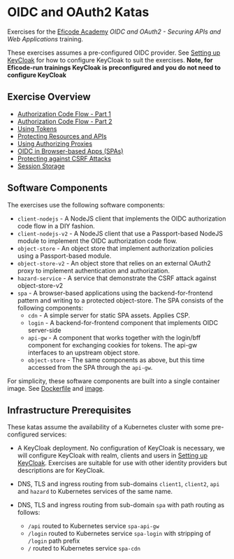# OIDC and OAuth2 Katas

Exercises for the [Eficode Academy](https://www.eficode.com/academy)
*OIDC and OAuth2 - Securing APIs and Web Applications* training.

These exercises assumes a pre-configured OIDC provider. See [Setting up KeyCloak](setting-up-keycloak.md) for how to configure KeyCloak to suit the exercises. **Note, for Eficode-run trainings KeyCloak is preconfigured and you do not need to configure KeyCloak**

## Exercise Overview

- [Authorization Code Flow - Part 1](authorization-code-flow.md)
- [Authorization Code Flow - Part 2](authorization-code-flow2.md)
- [Using Tokens](using-tokens.md)
- [Protecting Resources and APIs](protecting-apis.md)
- [Using Authorizing Proxies](authorizing-proxy.md)
- [OIDC in Browser-based Apps (SPAs)](oidc-in-spas.md)
- [Protecting against CSRF Attacks](csrf-attacks.md)
- [Session Storage](session-storage.md)

## Software Components

The exercises use the following software components:

- `client-nodejs` - A NodeJS client that implements the OIDC authorization code flow in a DIY fashion.
- `client-nodejs-v2` - A NodeJS client that use a Passport-based NodeJS module to implement the OIDC authorization code flow.
- `object-store` - An object store that implement authorization policies using a Passport-based module.
- `object-store-v2` - An object store that relies on an external OAuth2 proxy to implement authentication and authorization.
- `hazard-service` - A service that demonstrate the CSRF attack against object-store-v2
- `spa` - A browser-based applications using the backend-for-frontend pattern and writing to a protected object-store. The SPA consists of the following components:
  * `cdn` - A simple server for static SPA assets. Applies CSP.
  * `login` - A backend-for-frontend component that implements OIDC server-side
  * `api-gw` - A component that works together with the login/bff component for exchanging cookies for tokens. The api-gw interfaces to an upstream object store.
  * `object-store` - The same components as above, but this time accessed from the SPA through the `api-gw`.

For simplicity, these software components are built into a single
container image. See [Dockerfile](ci/Dockerfile) and
[image](https://hub.docker.com/repository/docker/praqma/oidc-oauth2-katas-client).

## Infrastructure Prerequisites

These katas assume the availability of a Kubernetes cluster with some pre-configured services:

- A KeyCloak deployment. No configuration of KeyCloak is necessary, we
  will configure KeyCloak with realm, clients and users in [Setting up
  KeyCloak](setting-up-keycloak.md). Exercises are suitable for use
  with other identity providers but descriptions are for KeyCloak.

- DNS, TLS and ingress routing from sub-domains `client1`, `client2`,
  `api` and `hazard` to Kubernetes services of the same name.

- DNS, TLS and ingress routing from sub-domain `spa` with path routing as follows:

   * `/api` routed to Kubernetes service `spa-api-gw`
   * `/login` routed to Kubernetes service `spa-login` with stripping of `/login` path prefix
   * `/` routed to Kubernetes service `spa-cdn`
